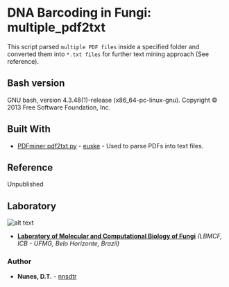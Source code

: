 # DNA Barcoding in Fungi: multiple_pdf2txt

This script parsed `multiple PDF files` inside a specified folder and converted them into `*.txt files` for further text mining approach (See reference).

## Bash version

GNU bash, version 4.3.48(1)-release (x86_64-pc-linux-gnu). Copyright © 2013 Free Software Foundation, Inc.

## Built With

* [PDFminer pdf2txt.py](https://github.com/euske/pdfminer/blob/master/tools/pdf2txt.py) - [euske](https://github.com/euske) - Used to parse PDFs into text files.

## Reference

Unpublished

## Laboratory
[logo]: https://github.com/nnsdtr/multiple_pdf2txt/blob/master/lbmcf-logo.png

![alt text][logo]
* [**Laboratory of Molecular and Computational Biology of Fungi**](https://sites.icb.ufmg.br/lbmcf/) *(LBMCF, ICB - UFMG, Belo Horizonte, Brazil)*


### Author
* **Nunes, D.T.** - [nnsdtr](https://github.com/nnsdtr)

